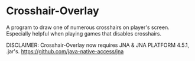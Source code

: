 # Crosshair-Overlay
A program to draw one of numerous crosshairs on player's screen. Especially helpful when playing games that disables crosshairs.

DISCLAIMER: Crosshair-Overlay now requires JNA & JNA PLATFORM 4.5.1, .jar's. https://github.com/java-native-access/jna
